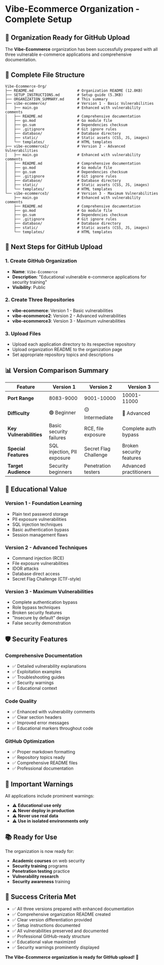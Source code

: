 # Vibe-Ecommerce Organization - Complete Setup

## 🎉 **Organization Ready for GitHub Upload**

The **Vibe-Ecommerce** organization has been successfully prepared with all three vulnerable e-commerce applications and comprehensive documentation.

## 📁 **Complete File Structure**

```
Vibe-Ecommerce-Org/
├── README.md                    # Organization README (12.8KB)
├── SETUP_INSTRUCTIONS.md        # Setup guide (5.3KB)
├── ORGANIZATION_SUMMARY.md      # This summary
├── vibe-ecommerce/              # Version 1 - Basic Vulnerabilities
│   ├── main.go                  # Enhanced with vulnerability comments
│   ├── README.md                # Comprehensive documentation
│   ├── go.mod                   # Go module file
│   ├── go.sum                   # Dependencies checksum
│   ├── .gitignore               # Git ignore rules
│   ├── database/                # Database directory
│   ├── static/                  # Static assets (CSS, JS, images)
│   └── templates/               # HTML templates
├── vibe-ecommerce2/             # Version 2 - Advanced Vulnerabilities
│   ├── main.go                  # Enhanced with vulnerability comments
│   ├── README.md                # Comprehensive documentation
│   ├── go.mod                   # Go module file
│   ├── go.sum                   # Dependencies checksum
│   ├── .gitignore               # Git ignore rules
│   ├── database/                # Database directory
│   ├── static/                  # Static assets (CSS, JS, images)
│   └── templates/               # HTML templates
└── vibe-ecommerce3/             # Version 3 - Maximum Vulnerabilities
    ├── main.go                  # Enhanced with vulnerability comments
    ├── README.md                # Comprehensive documentation
    ├── go.mod                   # Go module file
    ├── go.sum                   # Dependencies checksum
    ├── .gitignore               # Git ignore rules
    ├── database/                # Database directory
    ├── static/                  # Static assets (CSS, JS, images)
    └── templates/               # HTML templates
```

## 🚀 **Next Steps for GitHub Upload**

### 1. Create GitHub Organization
- **Name**: `Vibe-Ecommerce`
- **Description**: "Educational vulnerable e-commerce applications for security training"
- **Visibility**: Public

### 2. Create Three Repositories
- **vibe-ecommerce**: Version 1 - Basic vulnerabilities
- **vibe-ecommerce2**: Version 2 - Advanced vulnerabilities  
- **vibe-ecommerce3**: Version 3 - Maximum vulnerabilities

### 3. Upload Files
- Upload each application directory to its respective repository
- Upload organization README to the organization page
- Set appropriate repository topics and descriptions

## 📊 **Version Comparison Summary**

| Feature | Version 1 | Version 2 | Version 3 |
|---------|-----------|-----------|-----------|
| **Port Range** | 8083-9000 | 9001-10000 | 10001-11000 |
| **Difficulty** | 🟢 Beginner | 🟡 Intermediate | 🔴 Advanced |
| **Key Vulnerabilities** | Basic security failures | RCE, file exposure | Complete auth bypass |
| **Special Features** | SQL injection, PII exposure | Secret Flag Challenge | Broken security features |
| **Target Audience** | Security beginners | Penetration testers | Advanced practitioners |

## 🎯 **Educational Value**

### **Version 1 - Foundation Learning**
- Plain text password storage
- PII exposure vulnerabilities
- SQL injection techniques
- Basic authentication bypass
- Session management flaws

### **Version 2 - Advanced Techniques**
- Command injection (RCE)
- File exposure vulnerabilities
- IDOR attacks
- Database direct access
- Secret Flag Challenge (CTF-style)

### **Version 3 - Maximum Vulnerabilities**
- Complete authentication bypass
- Role bypass techniques
- Broken security features
- "Insecure by default" design
- False security demonstration

## 🛡️ **Security Features**

### **Comprehensive Documentation**
- ✅ Detailed vulnerability explanations
- ✅ Exploitation examples
- ✅ Troubleshooting guides
- ✅ Security warnings
- ✅ Educational context

### **Code Quality**
- ✅ Enhanced with vulnerability comments
- ✅ Clear section headers
- ✅ Improved error messages
- ✅ Educational markers throughout code

### **GitHub Optimization**
- ✅ Proper markdown formatting
- ✅ Repository topics ready
- ✅ Comprehensive README files
- ✅ Professional documentation

## 🚨 **Important Warnings**

All applications include prominent warnings:
- ⚠️ **Educational use only**
- ⚠️ **Never deploy in production**
- ⚠️ **Never use real data**
- ⚠️ **Use in isolated environments only**

## 📚 **Ready for Use**

The organization is now ready for:
- **Academic courses** on web security
- **Security training** programs
- **Penetration testing** practice
- **Vulnerability research**
- **Security awareness** training

## 🎊 **Success Criteria Met**

- ✅ All three versions prepared with enhanced documentation
- ✅ Comprehensive organization README created
- ✅ Clear version differentiation provided
- ✅ Setup instructions documented
- ✅ All vulnerabilities preserved and documented
- ✅ Professional GitHub-ready structure
- ✅ Educational value maximized
- ✅ Security warnings prominently displayed

**The Vibe-Ecommerce organization is ready for GitHub upload!** 🚀
